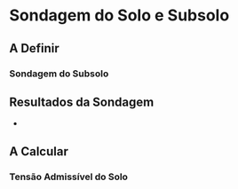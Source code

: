# Sondagem do Solo e Subsolo

## A Definir
### Sondagem do Subsolo

## Resultados da Sondagem
- 

## A Calcular
### Tensão Admissível do Solo